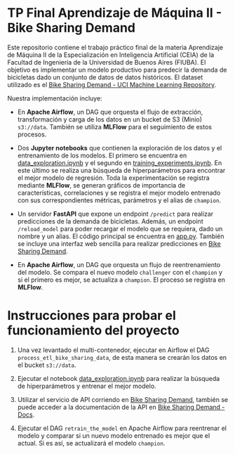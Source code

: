 # TP Final Aprendizaje de Máquina II - Bike Sharing Demand

Este repositorio contiene el trabajo práctico final de la materia Aprendizaje de Máquina II de la Especialización en Inteligencia Artificial (CEIA) de la Facultad de Ingeniería de la Universidad de Buenos Aires (FIUBA). El objetivo es implementar un modelo productivo para predecir la demanda de bicicletas dado un conjunto de datos de datos históricos. El dataset utilizado es el [Bike Sharing Demand - UCI Machine Learning Repository](https://archive.ics.uci.edu/ml/datasets/Bike+Sharing+Dataset).

Nuestra implementación incluye:

- En **Apache Airflow**, un DAG que orquesta el flujo de extracción, transformación y carga de los datos en un bucket de S3 (Minio) `s3://data`. También se utiliza **MLFlow** para el seguimiento de estos procesos.

- Dos **Jupyter notebooks** que contienen la exploración de los datos y el entrenamiento de los modelos. El primero se encuentra en [data_exploration.ipynb](notebooks/data_exploration.ipynb) y el segundo en [training_experiments.ipynb](notebooks/training_experiments.ipynb). En este último se realiza una búsqueda de hiperparámetros para encontrar el mejor modelo de regresión. Toda la experimentación se registra mediante **MLFlow**, se generan gráficos de importancia de características, correlaciones y se registra el mejor modelo entrenado con sus correspondientes métricas, parámetros y el alias de `champion`.

- Un servidor **FastAPI** que expone un endpoint `/predict` para realizar predicciones de la demanda de bicicletas. Además, un endpoint `/reload_model` para poder recargar el modelo que se requiera, dado un nombre y un alias. El código principal se encuentra en [app.py](src/app.py). También se incluye una interfaz web sencilla para realizar predicciones en [Bike Sharing Demand](localhost:8800).

- En **Apache Airflow**, un DAG que orquesta un flujo de reentrenamiento del modelo. Se compara el nuevo modelo `challenger` con el `champion` y si el primero es mejor, se actualiza a `champion`. El proceso se registra en **MLFlow**.

# Instrucciones para probar el funcionamiento del proyecto

1. Una vez levantado el multi-contenedor, ejecutar en Airflow el DAG `process_etl_bike_sharing_data`, de esta manera se crearán los datos en el bucket `s3://data`.

2. Ejecutar el notebook [data_exploration.ipynb](notebooks/data_exploration.ipynb) para realizar la búsqueda de 
hiperparámetros y entrenar el mejor modelo.

3. Utilizar el servicio de API corriendo en [Bike Sharing Demand](localhost:8800), también se puede acceder a la documentación de la API en [Bike Sharing Demand - Docs](localhost:8800/docs).

4. Ejecutar el DAG `retrain_the_model` en Apache Airflow para reentrenar el modelo y comparar si un nuevo modelo entrenado es mejor que el actual. Si es así, se actualizará el modelo `champion`.

